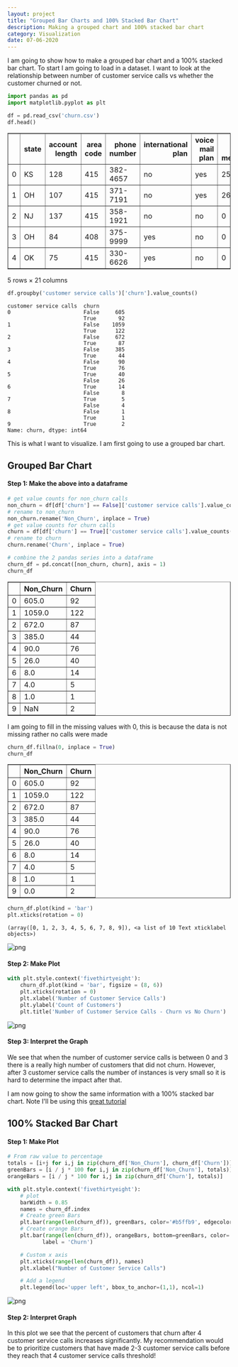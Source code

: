 ```yaml
---
layout: project
title: "Grouped Bar Charts and 100% Stacked Bar Chart"
description: Making a grouped chart and 100% stacked bar chart
category: Visualization
date: 07-06-2020
---
```


I am going to show how to make a grouped bar chart and a 100% stacked bar chart.  To start I am going to load in a dataset.  I want to look at the relationship between number of customer service calls vs whether the customer churned or not. 


```python
import pandas as pd
import matplotlib.pyplot as plt
```


```python
df = pd.read_csv('churn.csv')
df.head()
```




<div>
<style scoped>
    .dataframe tbody tr th:only-of-type {
        vertical-align: middle;
    }

    .dataframe tbody tr th {
        vertical-align: top;
    }

    .dataframe thead th {
        text-align: right;
    }
</style>
<table border="1" class="dataframe">
  <thead>
    <tr style="text-align: right;">
      <th></th>
      <th>state</th>
      <th>account length</th>
      <th>area code</th>
      <th>phone number</th>
      <th>international plan</th>
      <th>voice mail plan</th>
      <th>number vmail messages</th>
      <th>total day minutes</th>
      <th>total day calls</th>
      <th>total day charge</th>
      <th>...</th>
      <th>total eve calls</th>
      <th>total eve charge</th>
      <th>total night minutes</th>
      <th>total night calls</th>
      <th>total night charge</th>
      <th>total intl minutes</th>
      <th>total intl calls</th>
      <th>total intl charge</th>
      <th>customer service calls</th>
      <th>churn</th>
    </tr>
  </thead>
  <tbody>
    <tr>
      <td>0</td>
      <td>KS</td>
      <td>128</td>
      <td>415</td>
      <td>382-4657</td>
      <td>no</td>
      <td>yes</td>
      <td>25</td>
      <td>265.1</td>
      <td>110</td>
      <td>45.07</td>
      <td>...</td>
      <td>99</td>
      <td>16.78</td>
      <td>244.7</td>
      <td>91</td>
      <td>11.01</td>
      <td>10.0</td>
      <td>3</td>
      <td>2.70</td>
      <td>1</td>
      <td>False</td>
    </tr>
    <tr>
      <td>1</td>
      <td>OH</td>
      <td>107</td>
      <td>415</td>
      <td>371-7191</td>
      <td>no</td>
      <td>yes</td>
      <td>26</td>
      <td>161.6</td>
      <td>123</td>
      <td>27.47</td>
      <td>...</td>
      <td>103</td>
      <td>16.62</td>
      <td>254.4</td>
      <td>103</td>
      <td>11.45</td>
      <td>13.7</td>
      <td>3</td>
      <td>3.70</td>
      <td>1</td>
      <td>False</td>
    </tr>
    <tr>
      <td>2</td>
      <td>NJ</td>
      <td>137</td>
      <td>415</td>
      <td>358-1921</td>
      <td>no</td>
      <td>no</td>
      <td>0</td>
      <td>243.4</td>
      <td>114</td>
      <td>41.38</td>
      <td>...</td>
      <td>110</td>
      <td>10.30</td>
      <td>162.6</td>
      <td>104</td>
      <td>7.32</td>
      <td>12.2</td>
      <td>5</td>
      <td>3.29</td>
      <td>0</td>
      <td>False</td>
    </tr>
    <tr>
      <td>3</td>
      <td>OH</td>
      <td>84</td>
      <td>408</td>
      <td>375-9999</td>
      <td>yes</td>
      <td>no</td>
      <td>0</td>
      <td>299.4</td>
      <td>71</td>
      <td>50.90</td>
      <td>...</td>
      <td>88</td>
      <td>5.26</td>
      <td>196.9</td>
      <td>89</td>
      <td>8.86</td>
      <td>6.6</td>
      <td>7</td>
      <td>1.78</td>
      <td>2</td>
      <td>False</td>
    </tr>
    <tr>
      <td>4</td>
      <td>OK</td>
      <td>75</td>
      <td>415</td>
      <td>330-6626</td>
      <td>yes</td>
      <td>no</td>
      <td>0</td>
      <td>166.7</td>
      <td>113</td>
      <td>28.34</td>
      <td>...</td>
      <td>122</td>
      <td>12.61</td>
      <td>186.9</td>
      <td>121</td>
      <td>8.41</td>
      <td>10.1</td>
      <td>3</td>
      <td>2.73</td>
      <td>3</td>
      <td>False</td>
    </tr>
  </tbody>
</table>
<p>5 rows × 21 columns</p>
</div>




```python
df.groupby('customer service calls')['churn'].value_counts()
```




    customer service calls  churn
    0                       False     605
                            True       92
    1                       False    1059
                            True      122
    2                       False     672
                            True       87
    3                       False     385
                            True       44
    4                       False      90
                            True       76
    5                       True       40
                            False      26
    6                       True       14
                            False       8
    7                       True        5
                            False       4
    8                       False       1
                            True        1
    9                       True        2
    Name: churn, dtype: int64



This is what I want to visualize.  I am first going to use a grouped bar chart. 

## Grouped Bar Chart 

#### Step 1: Make the above into a dataframe 


```python
# get value counts for non_churn calls 
non_churn = df[df['churn'] == False]['customer service calls'].value_counts().sort_index()
# rename to non_churn 
non_churn.rename('Non_Churn', inplace = True)
# get value counts for churn calls 
churn = df[df['churn'] == True]['customer service calls'].value_counts().sort_index()
# rename to churn
churn.rename('Churn', inplace = True)

# combine the 2 pandas series into a dataframe
churn_df = pd.concat([non_churn, churn], axis = 1)
churn_df
```




<div>
<style scoped>
    .dataframe tbody tr th:only-of-type {
        vertical-align: middle;
    }

    .dataframe tbody tr th {
        vertical-align: top;
    }

    .dataframe thead th {
        text-align: right;
    }
</style>
<table border="1" class="dataframe">
  <thead>
    <tr style="text-align: right;">
      <th></th>
      <th>Non_Churn</th>
      <th>Churn</th>
    </tr>
  </thead>
  <tbody>
    <tr>
      <td>0</td>
      <td>605.0</td>
      <td>92</td>
    </tr>
    <tr>
      <td>1</td>
      <td>1059.0</td>
      <td>122</td>
    </tr>
    <tr>
      <td>2</td>
      <td>672.0</td>
      <td>87</td>
    </tr>
    <tr>
      <td>3</td>
      <td>385.0</td>
      <td>44</td>
    </tr>
    <tr>
      <td>4</td>
      <td>90.0</td>
      <td>76</td>
    </tr>
    <tr>
      <td>5</td>
      <td>26.0</td>
      <td>40</td>
    </tr>
    <tr>
      <td>6</td>
      <td>8.0</td>
      <td>14</td>
    </tr>
    <tr>
      <td>7</td>
      <td>4.0</td>
      <td>5</td>
    </tr>
    <tr>
      <td>8</td>
      <td>1.0</td>
      <td>1</td>
    </tr>
    <tr>
      <td>9</td>
      <td>NaN</td>
      <td>2</td>
    </tr>
  </tbody>
</table>
</div>



I am going to fill in the missing values with 0, this is because the data is not missing rather no calls were made 


```python
churn_df.fillna(0, inplace = True)
churn_df
```




<div>
<style scoped>
    .dataframe tbody tr th:only-of-type {
        vertical-align: middle;
    }

    .dataframe tbody tr th {
        vertical-align: top;
    }

    .dataframe thead th {
        text-align: right;
    }
</style>
<table border="1" class="dataframe">
  <thead>
    <tr style="text-align: right;">
      <th></th>
      <th>Non_Churn</th>
      <th>Churn</th>
    </tr>
  </thead>
  <tbody>
    <tr>
      <td>0</td>
      <td>605.0</td>
      <td>92</td>
    </tr>
    <tr>
      <td>1</td>
      <td>1059.0</td>
      <td>122</td>
    </tr>
    <tr>
      <td>2</td>
      <td>672.0</td>
      <td>87</td>
    </tr>
    <tr>
      <td>3</td>
      <td>385.0</td>
      <td>44</td>
    </tr>
    <tr>
      <td>4</td>
      <td>90.0</td>
      <td>76</td>
    </tr>
    <tr>
      <td>5</td>
      <td>26.0</td>
      <td>40</td>
    </tr>
    <tr>
      <td>6</td>
      <td>8.0</td>
      <td>14</td>
    </tr>
    <tr>
      <td>7</td>
      <td>4.0</td>
      <td>5</td>
    </tr>
    <tr>
      <td>8</td>
      <td>1.0</td>
      <td>1</td>
    </tr>
    <tr>
      <td>9</td>
      <td>0.0</td>
      <td>2</td>
    </tr>
  </tbody>
</table>
</div>




```python
churn_df.plot(kind = 'bar')
plt.xticks(rotation = 0)
```




    (array([0, 1, 2, 3, 4, 5, 6, 7, 8, 9]), <a list of 10 Text xticklabel objects>)




![png](Charts_files/Charts_10_1.png)


#### Step 2: Make Plot 


```python
with plt.style.context('fivethirtyeight'):
    churn_df.plot(kind = 'bar', figsize = (8, 6))
    plt.xticks(rotation = 0)
    plt.xlabel('Number of Customer Service Calls')
    plt.ylabel('Count of Customers')
    plt.title('Number of Customer Service Calls - Churn vs No Churn')
```


![png](Charts_files/Charts_12_0.png)


#### Step 3: Interpret the Graph 

We see that when the number of customer service calls is between 0 and 3 there is a really high number of customers that did not churn.  However, after 3 customer service calls the number of instances is very small so it is hard to determine the impact after that.  

I am now going to show the same information with a 100% stacked bar chart.  Note I'll be using this [great tutorial](https://python-graph-gallery.com/13-percent-stacked-barplot/) 

## 100% Stacked Bar Chart 

#### Step 1: Make Plot 


```python
# From raw value to percentage
totals = [i+j for i,j in zip(churn_df['Non_Churn'], churn_df['Churn'])]
greenBars = [i / j * 100 for i,j in zip(churn_df['Non_Churn'], totals)]
orangeBars = [i / j * 100 for i,j in zip(churn_df['Churn'], totals)]

with plt.style.context('fivethirtyeight'):
    # plot
    barWidth = 0.85
    names = churn_df.index
    # Create green Bars
    plt.bar(range(len(churn_df)), greenBars, color='#b5ffb9', edgecolor='white', width=barWidth, label = 'No Churn')
    # Create orange Bars
    plt.bar(range(len(churn_df)), orangeBars, bottom=greenBars, color='#f9bc86', edgecolor='white', width=barWidth, 
           label = 'Churn')

    # Custom x axis
    plt.xticks(range(len(churn_df)), names)
    plt.xlabel("Number of Customer Service Calls")

    # Add a legend
    plt.legend(loc='upper left', bbox_to_anchor=(1,1), ncol=1)
```


![png](Charts_files/Charts_16_0.png)


#### Step 2: Interpret Graph 

In this plot we see that the percent of customers that churn after 4 customer service calls increases significantly.  My recommendation would be to prioritize customers that have made 2-3 customer service calls before they reach that 4 customer service calls threshold! 
